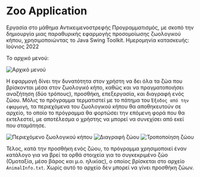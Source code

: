 # Zoo Application
Εργασία στο μάθημα Αντικειμενοστρεφής Προγραμματισμός, με σκοπό την δημιουργία μιας παραθυρικής εφαρμογής προσομοίωσης ζωολογικού κήπου, χρησιμοποιώντας το Java Swing Toolkit.
Ημερομηνία κατασκευής: Ιούνιος 2022

Το αρχικό μενού:

![Αρχικό μενού](https://i.imgur.com/PwAwA5u.png)

Η εφαρμογή δίνει την δυνατότητα στον χρήστη να δει όλα τα ζώα που βρίσκονται μέσα στον ζωολογικό κήπο, καθώς και να πραγματοποιήσει αναζήτηση (δύο τρόπους), προσθήκη, επεξεργασία, και διαγραφή ενός ζώου.
Μόλις το πρόγραμμα τερματιστεί με το πάτημα του `Έξοδος από την εφαρμογή`, τα περιεχόμενα του ζωολογικού κήπου θα αποθηκευτούν σε αρχείο, το οποίο το πρόγραμμα θα φορτώσει την επόμενη φορά που θα εκτελεστεί, με αποτέλεσμα ο χρήστης να μπορεί να συνεχίσει από εκεί που σταμάτησε.

![Περιεχόμενο ζωολογικού κήπου](https://i.imgur.com/GysJwYU.png)
![Διαγραφή ζώου](https://i.imgur.com/QizCtat.png)
![Τροποποίηση ζώου](https://i.imgur.com/6YJoBMu.png)

Τέλος, κατά την προσθήκη ενός ζώου, το πρόγραμμα χρησιμοποιεί έναν κατάλογο για να βρεί τα ορθά στοιχεία για το συγκεκριμένο ζώο (Ομοταξία, μέσο βάρος και μ.ο. ηλικίας), ο οποίος βρίσκεται στο αρχείο `AnimalInfo.txt`. Χωρίς αυτό το αρχείο δεν μπορεί να γίνει προσθήκη ζώων.
